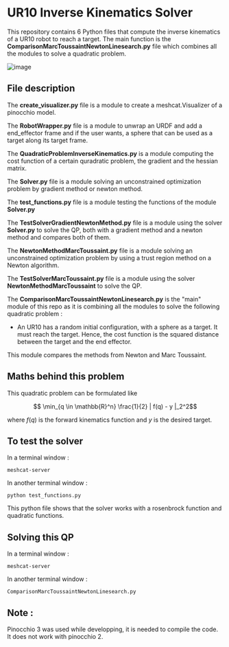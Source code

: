 # UR10 Inverse Kinematics Solver 

This repository contains 6 Python files that compute the inverse kinematics of a UR10 robot to reach a target. The main function is the **ComparisonMarcToussaintNewtonLinesearch.py** file which combines all the modules to solve a quadratic problem.

![image](https://user-images.githubusercontent.com/106057062/224975355-e9bff0a2-8c18-47fd-8722-87852da0360a.png)



## File description

The **create_visualizer.py** file is a module to create a meshcat.Visualizer of a pinocchio model.

The **RobotWrapper.py** file is a module to unwrap an URDF and add a end_effector frame and if the user wants, a sphere that can be used as a target along its target frame.

The **QuadraticProblemInverseKinematics.py** is a module computing the cost function of a certain quradratic problem, the gradient and the hessian matrix. 

The **Solver.py** file is a module solving an unconstrained optimization problem by gradient method or newton method.

The **test_functions.py** file is a module testing the functions of the module **Solver.py**

The **TestSolverGradientNewtonMethod.py** file is a module using the solver **Solver.py** to solve the QP, both with a gradient method and a newton method and compares both of them.

The **NewtonMethodMarcToussaint.py** file is a module solving an unconstrained optimization problem by using a trust region method on a Newton algorithm.

The **TestSolverMarcToussaint.py** file is a module using the solver **NewtonMethodMarcToussaint** to solve the QP.

The **ComparisonMarcToussaintNewtonLinesearch.py** is the "main" module of this repo as it is combining all the modules to solve the following quadratic problem : 

- An UR10 has a random initial configuration, with a sphere as a target. It must reach the target. Hence, the cost function is the squared distance between the target and the end effector.

This module compares the methods from Newton and Marc Toussaint. 


## Maths behind this problem

This quadratic problem can be formulated like 

$$ \min_{q \in \mathbb{R}^n} \frac{1}{2} | f(q) - y |_2^2$$

where $f(q)$ is the forward kinematics function and $y$ is the desired target.


## To test the solver

In a terminal window : 

```
meshcat-server 
```

In another terminal window : 

``` 
python test_functions.py 
``` 

This python file shows that the solver works with a rosenbrock function and quadratic functions. 

## Solving this QP

In a terminal window : 

```
meshcat-server 
```

In another terminal window : 

``` 
ComparisonMarcToussaintNewtonLinesearch.py
``` 

## Note :
Pinocchio 3 was used while developping, it is needed to compile the code. It does not work with pinocchio 2.
